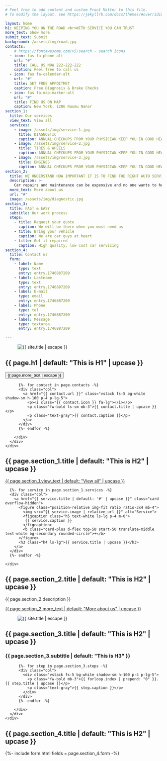 ```yaml
---
# Feel free to add content and custom Front Matter to this file.
# To modify the layout, see https://jekyllrb.com/docs/themes/#overriding-theme-defaults

layout: home
h1: KEEPING YOU ON THE ROAD <br>WITH SERVICE YOU CAN TRUST
more_text: Show more
submit_text: Submit
background: /assets/img/road.jpg
contacts:
    # https://fontawesome.com/v5/search - search icons
  - icon: fas fa-phone-alt
    url: "#"
    title: CALL US NOW 222-222-222
    caption: Feel free to call us
  - icon: fas fa-calendar-alt
    url: "#"
    title: GET FREE APPOITMET
    caption: Free Diagnosis & Brake Checks
  - icon: fas fa-map-marker-alt
    url: "#"
    title: FIND US ON MAP
    caption: New York, 1286 Ruumu Nanor
section_1: 
  title: Our services
  view_text: View all
  services:
    - image: /assets/img/service-1.jpg
      title: DIAGNOSTIC
      caption: ANNUAL CHECKUPS FROM YOUR PHYSICIAN KEEP YOU IN GOOD HEALTH
    - image: /assets/img/service-2.jpg
      title: TIRES & WHEELS
      caption: ANNUAL CHECKUPS FROM YOUR PHYSICIAN KEEP YOU IN GOOD HEALTH
    - image: /assets/img/service-3.jpg
      title: ENGINES
      caption: ANNUAL CHECKUPS FROM YOUR PHYSICIAN KEEP YOU IN GOOD HEALTH
section_2:
  title: WE UNDERSTAND HOW IMPORTANT IT IS TO FIND THE RIGHT AUTO SERVICE
  description: >-
    Car repairs and maintenance can be expensive and no one wants to have pay to repair damage caused by shoddy repair service. When you bring your car into our auto shop, you won’t have to worry because our staff is comprised of ASE certified technicians who are committed to making sure you have a safe dependable car.
  more_text: More about us
  url: "#"
  image: /assets/img/diagnostic.jpg
section_3:
  title: FAST & EASY
  subtitle: Our work process 
  steps:
    - title: Request your quote
      caption: We will be there when you most need us
    - title: Bring your vehicle
      caption: We are car guys at heart
    - title: Get it repaired
      caption: High quality, low cost car servicing
section_4: 
  title: Contact us
  form: 
    - label: Name
      type: text
      entry: entry.1746887209
    - label: Lastname
      type: text
      entry: entry.1746887209
    - label: E-mail
      type: email
      entry: entry.1746887209
    - label: Phone
      type: tel
      entry: entry.1746887209
    - label: Message
      type: textarea
      entry: entry.1746887209

---
```


<section id="sec-1" class="page-section hero overflow-visible mb-5 mb-md-7">
  <figure class="position-absolute top-0 start-0 w-100 h-100 img-fit">
    <img src="{{ page.background | relative_url }}" alt="{{ site.title | escape }}">
  </figure>
  <div class="position-relative container h-100">
    <div class="row h-100">
      <div class="col-12 my-auto">
        <h1 class="text-white mb-5">{{ page.h1 | default: "This is H1" | upcase  }}</h1>
        <button class="btn btn-secondary text-white" type="button">{{ page.more_text | escape }}</button>
      </div>
      <div class="col-12 mt-5 mt-lg-auto">
        <div class="cta row row-cols-1 row-cols-lg-3 mb-n5 mb-lg-0">

          {%- for contact in page.contacts -%}
          <div class="col"> 
            <a href="{{ contact.url }}" class="vstack fs-5 bg-white shadow-sm h-100 p-4 p-lg-5">
              <p><i class="{{ contact.icon }} fa-lg"></i></p>
              <p class="fw-bold ls-sm mb-3">{{ contact.title | upcase }}</p>
              <p class="text-gray">{{ contact.caption }}</p>
            </a>
          </div>
          {%- endfor -%}
          
        </div>
      </div>
    </div>
  </div>
</section>

<section id="sec-2" class="page-section py-6">
  <div class="container">
    <div class="row">
      <div class="col-12">
        <h2 class="h3 ls-sm">{{ page.section_1.title | default: "This is H2" | upcase }}</h2>
        <a href="#" class="ls-sm"><u>{{ page.section_1.view_text | default: "View all" | upcase }}</u></a>
      </div>
    </div>
    <div class="row row-cols-1 row-cols-md-2 row-cols-lg-3 gy-4 mt-6">

      {%- for service in page.section_1.services -%}
      <div class="col">
        <a href="{{ service.title | default: '#' | upcase }}" class="card overflow-hidden">
          <figure class="position-relative img-fit ratio ratio-3x4 mb-4">
            <img src="{{ service.image | relative_url }}" alt="Service">
            <figcaption class="h5 text-white ls-lg p-4 m-0">
             {{ service.caption }}
            </figcaption>
            <b class="card-plus d-flex top-50 start-50 translate-middle text-white bg-secondary rounded-circle">+</b>
          </figure>
          <h3 class="h4 ls-lg">{{ service.title | upcase }}</h3>
        </a>
      </div>
      {%- endfor -%}

    </div>
  </div>
</section>

<section id="sec-3" class="page-section bg-dark py-5 py-xl-7">
  <div class="container">
    <div class="row">
      <div class="col-12 col-lg-6 col-xl-5">
        <h2 class="h3 text-white ls-sm mb-5">
         {{ page.section_2.title | default: "This is H2" | upcase }}
        </h2>
        <p class="text-gray ls-lg mb-5">{{ page.section_2.description }}</p>
        <p><a href="{{ page.section_2.url | default: '#' }}" class="text-white"><u>{{ page.section_2.more_text | default: "More about us" | upcase }}</u></a></p>
      </div>
      <div class="hstack col-12 col-lg-6 offset-xl-1">
        <figure class="position-relative img-fit ratio ratio-4x3 ms-xl-7 mb-0 mt-5 mt-xl-0">
          <img src="{{ page.section_2.image | relative_url }}" alt="{{ site.title | escape }}">
        </figure>
      </div>
    </div>
  </div>
</section>

<section id="sec-4" class="page-section py-5 py-xl-7">
  <div class="container">
    <div class="row">
      <div class="col-12 text-center">
        <h2 class="display-1">{{ page.section_3.title | default: "This is H2" | upcase }}</h2>
        <h3 class="ls-sm">{{ page.section_3.subtitle | default: "This is H3" }}</h3>
      </div>
      <div class="col-12 mt-5">
        <div class="row row-cols-1 row-cols-lg-3">

          {%- for step in page.section_3.steps -%}
          <div class="col"> 
            <div class="vstack fs-5 bg-white shadow-sm h-100 p-4 p-lg-5">
              <p class="fw-bold mb-3">{{ forloop.index | prepend: "0" }}. {{ step.title | upcase }}</p>
              <p class="text-gray">{{ step.caption }}</p>
            </div>
          </div>
          {%- endfor -%}

        </div>
      </div>
    </div>
  </div>
</section>

<section id="sec-5" class="page-section bg-dark py-5 py-xl-7">
  <div class="container">
    <div class="row">
      <div class="col-12 col-lg-6 col-xl-5">
        <h2 class="h3 text-white ls-sm mb-5">
         {{ page.section_4.title | default: "This is H2" | upcase }}
        </h2>
        {%- include form.html fields = page.section_4.form -%}
      </div>
    </div>
  </div>
</section>